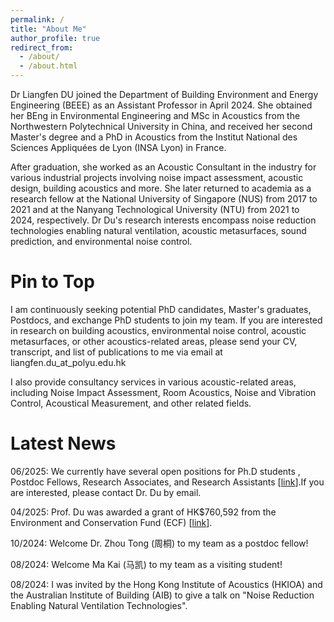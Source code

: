 ```yaml
---
permalink: /
title: "About Me"
author_profile: true
redirect_from: 
  - /about/
  - /about.html
---
```


<div class="text-justify">
<p>
Dr Liangfen DU joined the Department of Building Environment and Energy Engineering (BEEE) as an Assistant Professor in April 2024. She obtained her BEng in Environmental Engineering and MSc in Acoustics from the Northwestern Polytechnical University in China, and received her second Master's degree and a PhD in Acoustics from the Institut National des Sciences Appliquées de Lyon (INSA Lyon) in France. 
</p>
<p>
After graduation, she worked as an Acoustic Consultant in the industry for various industrial projects involving noise impact assessment, acoustic design, building acoustics and more. She later returned to academia as a research fellow at the National University of Singapore (NUS) from 2017 to 2021 and at the Nanyang Technological University (NTU) from 2021 to 2024, respectively. Dr Du's research interests encompass noise reduction technologies enabling natural ventilation, acoustic metasurfaces, sound prediction, and environmental noise control.
</p>
</div>

Pin to Top
======
<div class="text-justify">
<p>
I am continuously seeking potential PhD candidates, Master's graduates, Postdocs, and exchange PhD students to join my team. If you are interested in research on building acoustics, environmental noise control, acoustic metasurfaces, or other acoustics-related areas, please send your CV, transcript, and list of publications to me via email at liangfen.du_at_polyu.edu.hk
</p>
<p>
I also provide consultancy services in various acoustic-related areas, including Noise Impact Assessment, Room Acoustics, Noise and Vibration Control, Acoustical Measurement, and other related fields.
</p>
</div>

Latest News
======
<p>06/2025: We currently have several open positions for Ph.D students , Postdoc Fellows, Research Associates, and Research Assistants  [<a href="https://jobs.polyu.edu.hk/job_detail.php?job=250626003">link</a>].If you are interested, please contact Dr. Du by email. </p>

<p>04/2025: Prof. Du was awarded a grant of HK$760,592 from the Environment and Conservation Fund (ECF) [<a href="https://www.polyu.edu.hk/beee/news-and-events/news/2025/20250402-beee-assistant-professor-secures-prestigious-environment-and-conservation-fund-grant/">link</a>].</p>

<p>10/2024: Welcome Dr. Zhou Tong (周桐) to my team as a postdoc fellow!</p>

<p>08/2024: Welcome Ma Kai (马凯) to my team as a visiting student!</p>

<div class="text-justify">
<p>08/2024: I was invited by the Hong Kong Institute of Acoustics (HKIOA) and the Australian Institute of Building (AIB) to give a talk on "Noise Reduction Enabling Natural Ventilation Technologies".</p>
</div>
